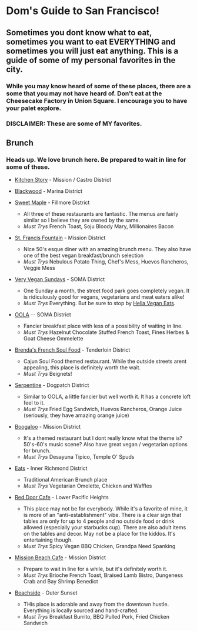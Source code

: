 # Dom's Guide to San Francisco! 

## Sometimes you dont know what to eat, sometimes you want to eat EVERYTHING and sometimes you will just eat anything. This is a guide of some of my personal favorites in the city. 
### While you may know heard of some of these places, there are a some that you may not have heard of. Don't eat at the Cheesecake Factory in Union Square. I encourage you to have your palet explore. 
### DISCLAIMER: These are some of MY favorites. 

## Brunch
### Heads up. We love brunch here. Be prepared to wait in line for some of these.

* [Kitchen Story](http://kitchenstorysf.com/kitchen_Story_California_Cuisine/Kitchen_Story_California_Cuisine___Breakfast_Lunch_Dinner___Mother_Kitchen.html) - Mission / Castro District
* [Blackwood](http://www.blackwoodsf.com/) - Marina District
* [Sweet Maple](http://sweetmaplesf.com/Sweet_Maple/Sweet_Maple___Breakfast___Brunch___Lunch______2101_Sutter_St._San_Francisco,_CA_94115.html) - Fillmore District
  * All three of these restaurants are fantastic. The menus are fairly similar so I believe they are owned by the same. 
  * *Must Trys* French Toast, Soju Bloody Mary, Millionaires Bacon

* [St. Francis Fountain](http://www.stfrancisfountainsf.com/) - Mission District
  * Nice 50's esque diner with an amazing brunch menu. They also have one of the best vegan breakfast/brunch selection
  * *Must Trys* Nebulous Potato Thing, Chef's Mess, Huevos Rancheros, Veggie Mess

* [Very Vegan Sundays](http://www.somastreatfoodpark.com/events-db/2015/5/27/2rp1l0p3g375wesrrhw3vj3e25zzze) - SOMA District
  * One Sunday a month, the street food park goes completely vegan. It is ridiculously good for vegans, vegetarians and meat eaters alike!
  * *Must Trys* Everything. But be sure to stop by [Hella Vegan Eats](http://www.hellaveganeats.com/).

* [OOLA](http://www.oola-sf.com/) -- SOMA District
  * Fancier breakfast place with less of a possibility of waiting in line. 
  * *Must Trys* Hazelnut Chocolate Stuffed French Toast, Fines Herbes & Goat Cheese Ommelette

* [Brenda's French Soul Food](http://frenchsoulfood.com/) - Tenderloin District
  * Cajun Soul Food themed restaurant. While the outside streets arent appealing, this place is definitely worth the wait. 
  * *Must Trys* Beignets! 

* [Serpentine](http://www.serpentinesf.com/) - Dogpatch District
  * Similar to OOLA, a little fancier but well worth it. It has a concrete loft feel to it. 
  * *Must Trys* Fried Egg Sandwich, Huevos Rancheros, Orange Juice (seriously, they have amazing orange juice)

* [Boogaloo](http://www.boogaloossf.com/) - Mission District
  * It's a themed restaurant but I dont really know what the theme is? 50's-60's music scene? Also have great vegan / vegetarian options for brunch. 
  * *Must Trys* Desayuna Tipico, Temple O' Spuds

* [Eats](http://www.yelp.com/biz/eats-san-francisco) - Inner Richmond District
  * Traditional American Brunch place
  * *Must Trys* Vegetarian Omelette, Chicken and Waffles 

* [Red Door Cafe](http://www.yelp.com/biz/red-door-cafe-san-francisco-3) - Lower Pacific Heights 
  * This place may not be for everybody. While it's a favorite of mine, it is more of an "anti-establishment" vibe. There is a clear sign that tables are only for up to 4 people and no outside food or drink allowed (especially your starbucks cup). There are also adult items on the tables and decor. May not be a place for the kiddos. It's entertaining though. 
  * *Must Trys* Spicy Vegan BBQ Chicken, Grandpa Need Spanking

* [Mission Beach Cafe](missionbeachcafesf.com) - Mission District
  * Prepare to wait in line for a while, but it's definitely worth it. 
  * *Must Trys* Brioche French Toast, Braised Lamb Bistro, Dungeness Crab and Bay Shrimp Benedict

* [Beachside](http://www.beachsidesf.com/) - Outer Sunset
  * THis place is adorable and away from the downtown hustle. Everything is locally sourced and hand-crafted.
  * *Must Trys* Breakfast Burrito, BBQ Pulled Pork, Fried Chicken Sandwich


